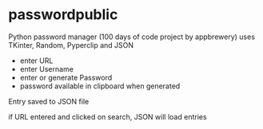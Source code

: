 # passwordpublic

Python password manager (100 days of code project by appbrewery)
uses TKinter, Random, Pyperclip and JSON

- enter URL
- enter Username
- enter or generate Password
- password available in clipboard when generated

Entry saved to JSON file

if URL entered and clicked on search, JSON will load entries
